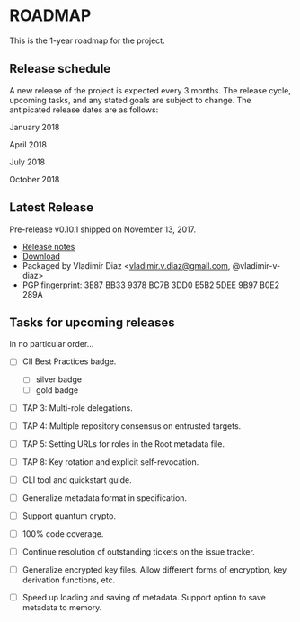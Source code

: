 # ROADMAP

This is the 1-year roadmap for the project.

## Release schedule
A new release of the project is expected every 3 months.  The release cycle,
upcoming tasks, and any stated goals are subject to change.  The antipicated
release dates are as follows:

January 2018

April 2018

July 2018

October 2018


## Latest Release
Pre-release v0.10.1 shipped on November 13, 2017.
* [Release notes](https://github.com/theupdateframework/tuf/releases/tag/v0.10.1)
* [Download](https://github.com/theupdateframework/tuf/releases/tag/v0.10.1)
* Packaged by Vladimir Diaz <vladimir.v.diaz@gmail.com, @vladimir-v-diaz>
* PGP fingerprint: 3E87 BB33 9378 BC7B 3DD0  E5B2 5DEE 9B97 B0E2 289A


## Tasks for upcoming releases

In no particular order...

- [ ] CII Best Practices badge.
  - [ ] silver badge
  - [ ] gold badge

- [ ] TAP 3: Multi-role delegations.

- [ ] TAP 4: Multiple repository consensus on entrusted targets.

- [ ] TAP 5: Setting URLs for roles in the Root metadata file.

- [ ] TAP 8: Key rotation and explicit self-revocation.

- [ ] CLI tool and quickstart guide.

- [ ] Generalize metadata format in specification.

- [ ] Support quantum crypto.

- [ ] 100% code coverage.

- [ ] Continue resolution of outstanding tickets on the issue tracker.

- [ ] Generalize encrypted key files.  Allow different forms of encryption, key derivation functions, etc.

- [ ] Speed up loading and saving of metadata.  Support option to save metadata to memory.

